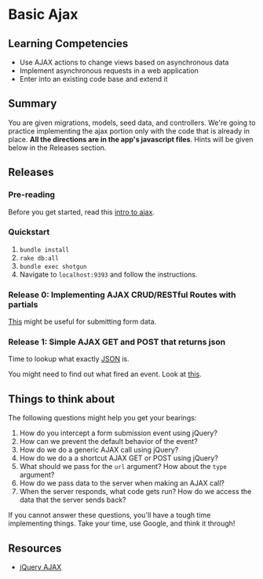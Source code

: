 # Basic Ajax

## Learning Competencies

* Use AJAX actions to change views based on asynchronous data
* Implement asynchronous requests in a web application
* Enter into an existing code base and extend it

## Summary

You are given migrations, models, seed data, and controllers.  We're going to practice implementing the ajax portion only with the code that is already in place.  **All the directions are in the app's javascript files**.  Hints will be given below in the Releases section.

## Releases

### Pre-reading

Before you get started, read this [intro to ajax](http://learn.jquery.com/ajax/).

### Quickstart

1.  `bundle install`
2.  `rake db:all`
3.  `bundle exec shotgun`
4.  Navigate to `localhost:9393` and follow the instructions.


### Release 0:  Implementing AJAX CRUD/RESTful Routes with partials

[This](http://api.jquery.com/serialize/) might be useful for submitting form data.

### Release 1:  Simple AJAX GET and POST that returns json

Time to lookup what exactly [JSON](http://www.copterlabs.com/blog/json-what-it-is-how-it-works-how-to-use-it/) is.

You might need to find out what fired an event.  Look at [this](http://api.jquery.com/event.target/).

## Things to think about

The following questions might help you get your bearings:

1. How do you intercept a form submission event using jQuery?
2. How can we prevent the default behavior of the event?
3. How do we do a generic AJAX call using jQuery?
4. How do we do a a shortcut AJAX GET or POST using jQuery?
5. What should we pass for the `url` argument? How about the `type` argument?
5. How do we pass data to the server when making an AJAX call?
6. When the server responds, what code gets run? How do we access the data that
   the server sends back?

If you cannot answer these questions, you'll have a tough time implementing
things. Take your time, use Google, and think it through!

## Resources

* [jQuery AJAX](http://api.jquery.com/jquery.ajax/)

